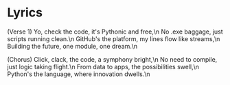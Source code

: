 # Lyrics

(Verse 1)
Yo, check the code, it's Pythonic and free,\n
No .exe baggage, just scripts running clean.\n
GitHub's the platform, my lines flow like streams,\n
Building the future, one module, one dream.\n

(Chorus)
Click, clack, the code, a symphony bright,\n
No need to compile, just logic taking flight.\n
From data to apps, the possibilities swell,\n
Python's the language, where innovation dwells.\n
